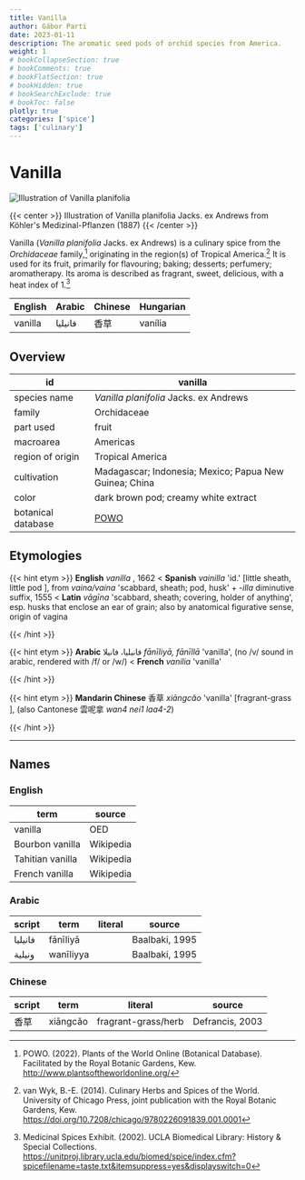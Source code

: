 ```yaml
---
title: Vanilla
author: Gábor Parti
date: 2023-01-11
description: The aromatic seed pods of orchid species from America.
weight: 1
# bookCollapseSection: true
# bookComments: true
# bookFlatSection: true
# bookHidden: true
# bookSearchExclude: true
# bookToc: false
plotly: true
categories: ['spice']
tags: ['culinary']
---
```


# Vanilla

![Illustration of Vanilla planifolia](/spice/images/kohler/vanilla.png)

{{< center >}}
Illustration of Vanilla planifolia Jacks. ex Andrews from Köhler's Medizinal-Pflanzen (1887)
{{< /center >}}

Vanilla (*Vanilla planifolia* Jacks. ex Andrews) is a culinary spice from the *Orchidaceae* family,[^powo] originating in the region(s) of Tropical America.[^van_wyk_culinary_2014] It is used for its fruit, primarily for flavouring; baking; desserts; perfumery; aromatherapy. Its aroma is described as fragrant, sweet, delicious, with a heat index of 1.[^ucla_medicinal_2002]

|English| Arabic|Chinese|Hungarian|
|-------|-------|-------|---------|
|vanilla|فانيليا|   香草  | vanília |

## Overview

|        id        |                        vanilla                       |
|------------------|------------------------------------------------------|
|   species name   |        *Vanilla planifolia* Jacks. ex Andrews        |
|      family      |                      Orchidaceae                     |
|     part used    |                         fruit                        |
|     macroarea    |                       Americas                       |
| region of origin |                   Tropical America                   |
|    cultivation   |Madagascar; Indonesia; Mexico; Papua New Guinea; China|
|       color      |         dark brown pod; creamy white extract         |
|botanical database|  [POWO](https://powo.science.kew.org/taxon/262578-2) |

## Etymologies

{{< hint etym >}}
**English** *vanilla* , 1662 < **Spanish** *vainilla* 'id.' [little sheath, little pod ], from *vaina/vaína* 'scabbard, sheath; pod, husk' + *-illa* diminutive suffix, 1555 < **Latin** *vāgīna* 'scabbard, sheath; covering, holder of anything', esp. husks that enclose an ear of grain; also by anatomical figurative sense, origin of vagina



{{< /hint >}}

{{< hint etym >}}
**Arabic** فانيليا، فانيلا *fānīliyā, fānīllā* 'vanilla', (no /v/ sound in arabic, rendered with /f/ or /w/) < **French** *vanilia* 'vanilla'



{{< /hint >}}

{{< hint etym >}}
**Mandarin Chinese** 香草 *xiāngcǎo* 'vanilla' [fragrant-grass ], (also Cantonese 雲呢拿 *wan4 nei1 laa4-2*)



{{< /hint >}}

***

## Names

### English

|      term      |  source |
|----------------|---------|
|     vanilla    |   OED   |
| Bourbon vanilla|Wikipedia|
|Tahitian vanilla|Wikipedia|
| French vanilla |Wikipedia|

### Arabic

| script|   term  |literal|    source    |
|-------|---------|-------|--------------|
|فانيليا| fānīliyā|       |Baalbaki, 1995|
| ونيلية|wanīliyya|       |Baalbaki, 1995|

### Chinese

|script|  term  |      literal      |     source    |
|------|--------|-------------------|---------------|
|  香草  |xiāngcǎo|fragrant-grass/herb|Defrancis, 2003|

[^powo]: POWO. (2022). Plants of the World Online (Botanical Database). Facilitated by the Royal Botanic Gardens, Kew. http://www.plantsoftheworldonline.org/
[^van_wyk_culinary_2014]: van Wyk, B.-E. (2014). Culinary Herbs and Spices of the World. University of Chicago Press, joint publication with the Royal Botanic Gardens, Kew. https://doi.org/10.7208/chicago/9780226091839.001.0001
[^ucla_medicinal_2002]: Medicinal Spices Exhibit. (2002). UCLA Biomedical Library: History & Special Collections. https://unitproj.library.ucla.edu/biomed/spice/index.cfm?spicefilename=taste.txt&itemsuppress=yes&displayswitch=0

